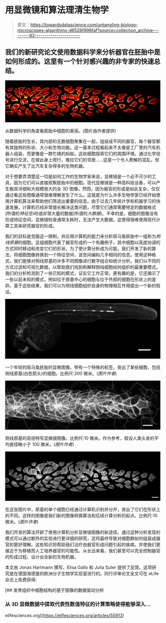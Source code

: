 # 用显微镜和算法理清生物学

> 原文：<https://towardsdatascience.com/untangling-biology-microscopes-algorithms-d6528f996faf?source=collection_archive---------83----------------------->

## 我们的新研究论文使用数据科学来分析器官在胚胎中是如何形成的。这里有一个针对感兴趣的非专家的快速总结。

![](img/eb8bdb433044eecab1f5982d1568faf1.png)

从数据科学的角度看胚胎中细胞的美丽。(图片由作者提供)

随着胚胎的生长，其内部的无数细胞聚集在一起，组装成不同的器官，每个器官都有其独特的形状、大小和生物功能。这一基本过程看起来不太像是工厂里的汽车机器人组装，而更像是一群忙碌的蚂蚁。这些细胞探索它们的周围环境，通过化学信号进行交流，在彼此身上爬行，推拉它们的邻居……这是一个令人费解的混乱，但它确实产生了比汽车复杂得多的生物机器。

对于想要弄清楚这一切是如何工作的生物学家来说，显微镜是一个必不可少的工具，因为它们可以直接观察胚胎中的细胞。现代显微镜是一种高科技设备，可以产生极其详细和大规模放大的全 3D 图像。然而，因为器官的形成是如此复杂，仅仅通过看这些图像通常很难理解发生了什么。这就是为什么许多生物学家已经开始使用计算机算法来帮助他们筛选出重要的信息。由于过去几年统计学和机器学习的快速发展，计算机已经非常擅长解决这类问题，尽管它们通常需要特定的数据格式(所谓的*特征空间*)或非常大量的数据(所谓的*大数据*)。不幸的是，细胞的图像没有形成特征空间，显微镜检查通常太耗时，无法产生大数据。这使得很难使用现代计算工具来研究器官的形成。

我们的目标是克服这一限制，并应用计算机的能力来分析斑马鱼胚胎中一组称为*侧线原基*的细胞。这组细胞代表了器官形成的一个有趣例子，其中细胞以高度协调的方式同时移动和改变它们的形状。为了使计算分析成为可能，我们开发了新的算法，将细胞图像转换到一个特征空间，该空间编码几乎相同的信息。使用这种格式，我们能够对侧线原基的许多不同图像进行数字组合和统计分析。我们以不同的方式过滤和可视化数据，以帮助我们找到和解释侧线细胞如何组织的最重要模式。我们的分析检测到了一些已知的模式，证实它工作正常。更有趣的是，它还揭示了一些以前未知的模式，例如位于原基中心的细胞与位于外部的细胞在形状上的差异。基于这些结果，我们可以为侧线细胞组织自身的物理相互作用提出一个新的假设。

![](img/20542d0d3cbd9dfaf4fe6521a2db743b.png)

一个年轻的斑马鱼胚胎的显微图像，带有一个特殊的标签，突出了某些细胞，包括侧线原基(白色箭头)的细胞。比例尺:200 微米。(*图片作者*)

![](img/be152f9b1b8de84676ea9ed8358301a5.png)

侧线原基的高倍特写显微镜图像。比例尺:10 微米。作为参考，假设人类头发的平均直径略小于 100 微米。(*图片作者*)

![](img/f3d9bc387145aa66534e765e31412c86.png)

在这张图片中，原基的单个细胞已经通过计算机识别并分开，突出了它们在形状上的不同。这样的图像是我们新的图像转换算法和后续计算分析的起点。比例尺:10 微米。(*图片作者*)

我们开发的算法开辟了使用计算机分析显微镜图像的新途径。通过这种分析发现的模式可以通过额外的实验进行更详细的研究，这将最终导致对细胞群如何组装成器官的更好理解。这些知识将帮助我们治疗由器官形成问题引起的疾病，并使我们更接近于为移植而人工培养器官的可能性。从长远来看，我们甚至可以完全控制器官的形成过程，设计出全新的生物机器。

本文由 Jonas Hartmann 撰写，Elisa Gallo 和 Julia Suter 提供了反馈。这项研究是在德国海德堡的欧洲分子生物学实验室进行的。同行评审论文全文可在 eLife 杂志上免费获得:

[](https://elifesciences.org/articles/55913) [## 发育组织中细胞结构的基于图像的数据驱动分析

### 从 3D 显微数据中提取代表性数值特征的计算策略使得能够深入…

elifesciences.org](https://elifesciences.org/articles/55913)